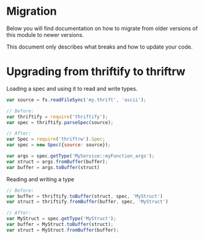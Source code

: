 # Migration

Below you will find documentation on how to migrate from older
versions of this module to newer versions.

This document only describes what breaks and how to update your
code.

# Upgrading from thriftify to thriftrw

Loading a spec and using it to read and write types.

```js
var source = fs.readFileSync('my.thrift', 'ascii');

// Before:
var thriftify = require('thriftify');
var spec = thriftify.parseSpec(source);

// After:
var Spec = require('thriftrw').Spec;
var spec = new Spec({source: source});

var args = spec.getType('MyService::myFunction_args');
var struct = args.fromBuffer(buffer);
var buffer = args.toBuffer(struct)
```

Reading and writing a type

```js
// Before:
var buffer = thriftify.toBuffer(struct, spec, 'MyStruct')
var struct = thriftify.fromBuffer(buffer, spec, 'MyStruct')

// After:
var MyStruct = spec.getType('MyStruct');
var buffer = MyStruct.toBuffer(struct);
var struct = MyStruct.fromBuffer(buffer);
```
